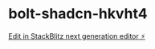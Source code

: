 # bolt-shadcn-hkvht4

[Edit in StackBlitz next generation editor ⚡️](https://stackblitz.com/~/github.com/andrewhalych/bolt-shadcn-hkvht4)